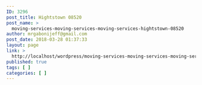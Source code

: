 ```yaml
---
ID: 3296
post_title: Hightstown 08520
post_name: >
  moving-services-moving-services-moving-services-hightstown-08520
author: mrgabonijeff@gmail.com
post_date: 2018-03-28 01:37:33
layout: page
link: >
  http://localhost/wordpress/moving-services-moving-services-moving-services-hightstown-08520/
published: true
tags: [ ]
categories: [ ]
---
```

